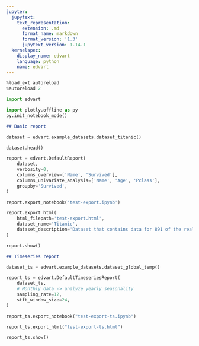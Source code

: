 ```yaml
---
jupyter:
  jupytext:
    text_representation:
      extension: .md
      format_name: markdown
      format_version: '1.3'
      jupytext_version: 1.14.1
  kernelspec:
    display_name: edvart
    language: python
    name: edvart
---
```


```python
%load_ext autoreload
%autoreload 2

import edvart

import plotly.offline as py
py.init_notebook_mode()
```

```markdown
## Basic report
```

```python
dataset = edvart.example_datasets.dataset_titanic()
```

```python
dataset.head()
```

```python
report = edvart.DefaultReport(
    dataset,
    verbosity=0,
    columns_overview=['Name', 'Survived'],
    columns_univariate_analysis=['Name', 'Age', 'Pclass'],
    groupby='Survived',
)
```

```python
report.export_notebook('test-export.ipynb')
```

```python
report.export_html(
    html_filepath='test-export.html',
    dataset_name='Titanic',
    dataset_description='Dataset that contains data for 891 of the real Titanic passengers.'
)
```

```python
report.show()
```

```markdown
## Timeseries report
```

```python
dataset_ts = edvart.example_datasets.dataset_global_temp()
```

```python
report_ts = edvart.DefaultTimeseriesReport(
    dataset_ts,
    # Monthly data -> analyze yearly seasonality
    sampling_rate=12,
    stft_window_size=24,
)
```

```python
report_ts.export_notebook("test-export-ts.ipynb")
```

```python
report_ts.export_html("test-export-ts.html")
```

```python
report_ts.show()
```
